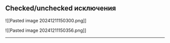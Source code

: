 
## Checked/unchecked исключения

![[Pasted image 20241211150300.png]]

![[Pasted image 20241211150356.png]]

---

##